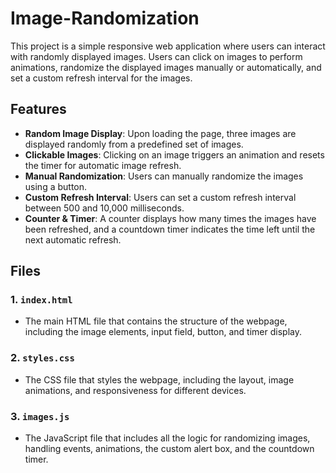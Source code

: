 # Image-Randomization

This project is a simple responsive web application where users can interact with randomly displayed images. Users can click on images to perform animations, randomize the displayed images manually or automatically, and set a custom refresh interval for the images.

## Features

- **Random Image Display**: Upon loading the page, three images are displayed randomly from a predefined set of images.
- **Clickable Images**: Clicking on an image triggers an animation and resets the timer for automatic image refresh.
- **Manual Randomization**: Users can manually randomize the images using a button.
- **Custom Refresh Interval**: Users can set a custom refresh interval between 500 and 10,000 milliseconds.
- **Counter & Timer**: A counter displays how many times the images have been refreshed, and a countdown timer indicates the time left until the next automatic refresh.

## Files

### 1. `index.html`
- The main HTML file that contains the structure of the webpage, including the image elements, input field, button, and timer display.

### 2. `styles.css`
- The CSS file that styles the webpage, including the layout, image animations, and responsiveness for different devices.

### 3. `images.js`
- The JavaScript file that includes all the logic for randomizing images, handling events, animations, the custom alert box, and the countdown timer.

